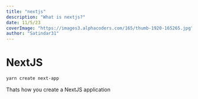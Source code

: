 ```yaml
---
title: "nextjs"
description: "What is nextjs?"
date: 11/5/23
coverImage: "https://images3.alphacoders.com/165/thumb-1920-165265.jpg"
author: "Satindar31"
---
```


# NextJS
```bash
yarn create next-app
```
Thats how you create a NextJS application